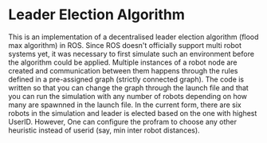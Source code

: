 # Leader Election Algorithm

This is an implementation of a decentralised leader election algorithm (flood max algorithm) in ROS. Since ROS doesn't officially support multi robot systems yet, it was necessary to first simulate such an environment before the algorithm could be applied. Multiple instances of a robot node are created and communication between them happens through the rules defined in a pre-assigned graph (strictly connected graph). The code is written so that you can change the graph through the launch file and that you can run the simulation with any number of robots depending on how many are spawnned in the launch file. In the current form, there are six robots in the simulation and leader is elected based on the one with highest UserID. However, One can configure the profram to choose any other heuristic instead of userid (say, min inter robot distances). 
